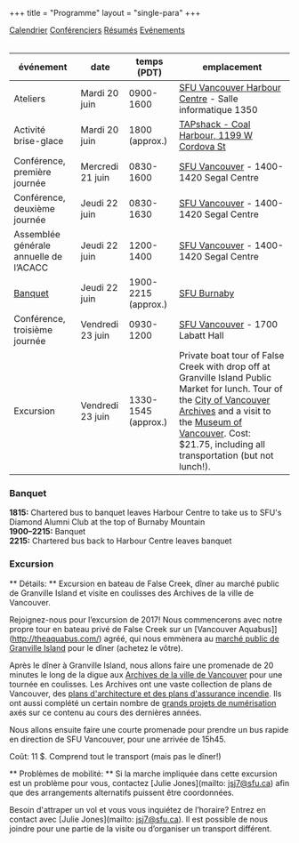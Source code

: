 +++
title = "Programme"
layout = "single-para"
+++

<div class="program expanded button-group">
  <a href="../schedule" class="button">Calendrier</a>
  <a href="../speakers" class="button">Conférenciers</a>
  <a href="../abstracts" class="button">Résumés</a>  
  <a href="../events" class="button active">Evénements</a>
</div>
<br />

| événement | date | temps (PDT) | emplacement|
|------|-------|-------|-------|
|Ateliers|Mardi 20 juin|0900-1600|[SFU Vancouver Harbour Centre](http://www.sfu.ca/campuses/vancouver.html) - Salle informatique 1350|
|Activité brise-glace|Mardi 20 juin|1800 (approx.)|[TAPshack - Coal Harbour, 1199 W Cordova St](http://tapshack.ca/menu.html)|
|Conférence, première journée|Mercredi 21 juin|0830-1600|[SFU Vancouver](http://www.sfu.ca/campuses/vancouver.html) - 1400-1420 Segal Centre|
|Conférence, deuxième journée|Jeudi 22 juin|0830-1630|[SFU Vancouver](http://www.sfu.ca/campuses/vancouver.html) - 1400-1420 Segal Centre|
|Assemblée générale annuelle de l’ACACC|Jeudi 22 juin|1200-1400|[SFU Vancouver](http://www.sfu.ca/campuses/vancouver.html) - 1400-1420 Segal Centre|
|[Banquet](#Banquet)|Jeudi 22 juin|1900-2215 (approx.)|[SFU Burnaby](http://www.sfu.ca/campuses/burnaby.html)|
|Conférence, troisième journée|Vendredi 23 juin|0930-1200|[SFU Vancouver](http://www.sfu.ca/campuses/vancouver.html) - 1700 Labatt Hall|
|Excursion|Vendredi 23 juin|1330-1545 (approx.)|Private boat tour of False Creek with drop off at Granville Island Public Market for lunch. Tour of the [City of Vancouver Archives](http://vancouver.ca/your-government/city-of-vancouver-archives.aspx) and a visit to the [Museum of Vancouver](http://www.museumofvancouver.ca/). Cost: $21.75, including all transportation (but not lunch!).|

### <a name="Banquet"></a>Banquet  

**1815:** Chartered bus to banquet leaves Harbour Centre to take us to SFU's Diamond Alumni Club at the top of Burnaby Mountain  
**1900–2215:** Banquet  
**2215:** Chartered bus back to Harbour Centre leaves banquet

### Excursion

** Détails: ** Excursion en bateau de False Creek, dîner au marché public de Granville Island et visite en coulisses des Archives de la ville de Vancouver.

Rejoignez-nous pour l’excursion de 2017! Nous commencerons avec notre propre tour en bateau privé de False Creek sur un [Vancouver Aquabus]](http://theaquabus.com/) agréé, qui nous emmènera au [marché public de Granville Island](http://granvilleisland.com/public-market) pour le dîner (achetez le vôtre).

Après le dîner à Granville Island, nous allons faire une promenade de 20 minutes le long de la digue aux [Archives de la ville de Vancouver](http://vancouver.ca/your-government/city-of-vancouver-archives.aspx) pour une tournée en coulisses. Les Archives ont une vaste collection de plans de Vancouver, des [plans d'architecture et des plans d'assurance incendie](https://www.flickr.com/photos/vancouver-archives/sets/72157666436867171). Ils ont aussi complété un certain nombre de [grands projets de numérisation](http://www.vancouverarchives.ca/tags/maps/) axés sur ce contenu au cours des dernières années.

Nous allons ensuite faire une courte promenade pour prendre un bus rapide en direction de SFU Vancouver, pour une arrivée de 15h45.

Coût: 11 $. Comprend tout le transport (mais pas le dîner!)

** Problèmes de mobilité: ** Si la marche impliquée dans cette excursion est un problème pour vous, contactez [Julie Jones](mailto: jsj7@sfu.ca) afin que des arrangements alternatifs puissent être coordonnées. 

Besoin d'attraper un vol et vous vous inquiétez de l’horaire? Entrez en contact avec [Julie Jones](mailto: jsj7@sfu.ca). Il est possible de nous joindre pour une partie de la visite ou d’organiser un transport différent.
